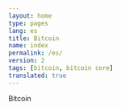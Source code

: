 ```yaml
---
layout: home
type: pages
lang: es
title: Bitcoin
name: index
permalink: /es/
version: 2
tags: [bitcoin, bitcoin core]
translated: true
---
```


Bitcoin
